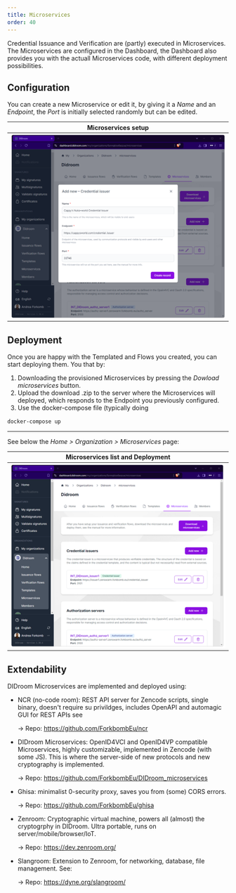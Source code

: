 ```yaml
---
title: Microservices
order: 40
---
```


Credential Issuance and Verification are (partly) executed in Microservices. The Microservices are configured in the Dashboard, the Dashboard also provides you with the actuall Microservices code, with different deployment possibilities.  


## Configuration

You can create a new Microservice or edit it, by giving it a *Name* and an *Endpoint*, the *Port* is initially selected randomly but can be edited. 

| Microservices setup  |  
|--|
| <img src="../images/dashboard/microservices-setup.png" alt="microservices-setup" width="1000"/> |  

## Deployment

Once you are happy with the Templated and Flows you created, you can start deploying them. You that by: 

1. Downloading the provisioned Microservices by pressing the *Dowload microservices* button. 
1. Upload the download .zip to the server where the Microservices will deployed, which responds to the Endpoint you previously configured.
1. Use the docker-compose file (typically doing 

```bash
docker-compose up
```

----

See below the *Home > Organization > Microservices* page:


| Microservices list and Deployment  |  
|--|
| <img src="../images/dashboard/microservices-manual-deployment-small.png" alt="microservices-manual-deployment-small" width="1000"/> |  



## Extendability

DIDroom Microservices are implemented and deployed using: 


- NCR (no-code room):  REST API server for Zencode scripts, single binary, doesn't require su privildges, includes OpenAPI and automagic GUI for REST APIs  see 

	-> Repo: https://github.com/ForkbombEu/ncr

- DIDroom Microservices: OpenID4VCI and OpenID4VP compatible Microservices, highly customizable, implemented in Zencode (with some JS). This is where the server-side of new protocols and new cryptography is implemented. 

 	-> Repo: https://github.com/ForkbombEu/DIDroom_microservices

- Ghisa: minimalist 0-security proxy, saves you from (some) CORS errors. 

	-> Repo: https://github.com/ForkbombEu/ghisa


- Zenroom: Cryptographic virtual machine, powers all (almost) the cryptogrphy in DIDroom. Ultra portable, runs on server/mobile/browser/IoT. 

	-> Repo: https://dev.zenroom.org/
	
- Slangroom: Extension to Zenroom, for networking, database, file management. See: 

	-> Repo: https://dyne.org/slangroom/ 
	

